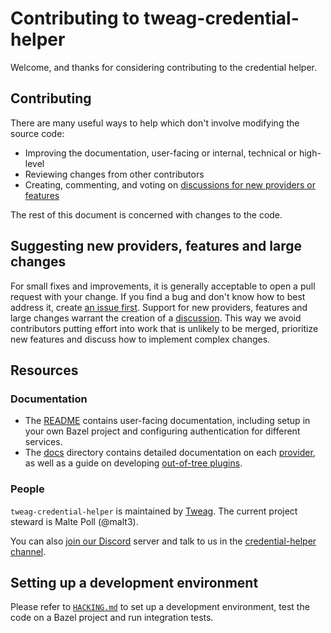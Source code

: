 # Contributing to tweag-credential-helper

Welcome, and thanks for considering contributing to the credential helper.

## Contributing

There are many useful ways to help which don't involve modifying the source code:

- Improving the documentation, user-facing or internal, technical or high-level
- Reviewing changes from other contributors
- Creating, commenting, and voting on [discussions for new providers or features][discussions]

The rest of this document is concerned with changes to the code.

## Suggesting new providers, features and large changes

For small fixes and improvements, it is generally acceptable to open a pull request with your change.
If you find a bug and don't know how to best address it, create [an issue first][new-issue-bug].
Support for new providers, features and large changes warrant the creation of a [discussion][discussions].
This way we avoid contributors putting effort into work that is unlikely to be merged, prioritize new features and discuss how to implement complex changes.

## Resources

### Documentation

- The [README](/README.md) contains user-facing documentation, including setup in your own Bazel project and configuring authentication for different services.
- The [docs](/docs) directory contains detailed documentation on each [provider](/docs/providers/), as well as a guide on developing [out-of-tree plugins][plugins].

### People

`tweag-credential-helper` is maintained by [Tweag][tweag]. The current project steward is Malte Poll (@malt3).

You can also [join our Discord][discord-join] server and talk to us in the [credential-helper channel][discord-channel].

## Setting up a development environment

Please refer to [`HACKING.md`](/docs/HACKING.md) to set up a development environment, test the code on a Bazel project and run integration tests.

[discussions]: https://github.com/tweag/credential-helper/discussions
[plugins]: /docs/plugins.md
[new-issue-bug]: https://github.com/tweag/credential-helper/issues/new?assignees=&labels=type%3A+bug&projects=&template=bug_report.md
[discord-join]: https://discord.gg/vYDnJYBmax
[discord-channel]: https://discord.com/channels/1174731094726295632/1326155201748668499
[tweag]: https://www.tweag.io/
